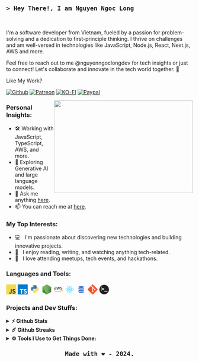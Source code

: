<!-- Hello Message -->
<h3>
    <samp>
        &gt; Hey There!, I am <b><a style="text-decoration:none" target="_blank" href="https://nguyenngoclongdev.github.io/">Nguyen Ngoc Long</a></b>
    </samp>
</h3>
&nbsp;

I'm a software developer from Vietnam, fueled by a passion for problem-solving and a dedication to first-principle thinking. I thrive on challenges and am well-versed in technologies like JavaScript, Node.js, React, Next.js, AWS and more.

Feel free to reach out to me @nguyenngoclongdev for tech insights or just to connect! Let's collaborate and innovate in the tech world together. 🌟

Like My Work?

[![Github](https://img.shields.io/badge/Github-F15689?style=for-the-badge&logo=github&logoColor=white)](https://github.com/sponsors/nguyenngoclongdev)
[![Patreon](https://img.shields.io/badge/Patreon-F96854?style=for-the-badge&logo=patreon&logoColor=white)](https://patreon.com/nguyenngoclong)
[![KO-FI](https://img.shields.io/badge/Ko--fi-F16061?style=for-the-badge&logo=ko-fi&logoColor=white)](https://ko-fi.com/nguyenngoclong)
[![Paypal](https://img.shields.io/badge/PayPal-00457C?style=for-the-badge&logo=paypal&logoColor=white)](https://paypal.me/longnguyenngoc)

<img align="right" height="250" width="375" alt="" src="https://user-images.githubusercontent.com/74038190/212749695-a6817c5a-a794-462b-afca-1b5ce7dd5e63.gif" />

### Personal Insights:

- 🛠 Working with JavaScript, TypeScript, AWS, and more.
- 🚀 Exploring Generative AI and large language models.
- 💬 Ask me anything [here](https://github.com/nguyenngoclongdev/nguyenngoclongdev/issues/).
- 📫 You can reach me at [here](mailto:nguyenngoclong.dev@outlook.com).

### My Top Interests:

- 💻 &nbsp; I'm passionate about discovering new technologies and building innovative projects.
- 📰 &nbsp; I enjoy reading, writing, and watching anything tech-related.
- 🍕 &nbsp; I love attending meetups, tech events, and hackathons.

### Languages and Tools:

<code><img height="27" src="https://raw.githubusercontent.com/github/explore/80688e429a7d4ef2fca1e82350fe8e3517d3494d/topics/javascript/javascript.png" alt="javascript"></code>
<code><img height="27" src="https://raw.githubusercontent.com/github/explore/80688e429a7d4ef2fca1e82350fe8e3517d3494d/topics/typescript/typescript.png" alt="typescript"></code>
<code><img height="30" src="https://raw.githubusercontent.com/github/explore/80688e429a7d4ef2fca1e82350fe8e3517d3494d/topics/python/python.png" alt="python"></code>
<code><img height="27" src="https://raw.githubusercontent.com/github/explore/80688e429a7d4ef2fca1e82350fe8e3517d3494d/topics/nodejs/nodejs.png" alt="nodejs"></code>
<code><img height="27" src="https://raw.githubusercontent.com/github/explore/80688e429a7d4ef2fca1e82350fe8e3517d3494d/topics/aws/aws.png" alt="aws"></code>
<code><img height="27" src="https://raw.githubusercontent.com/github/explore/80688e429a7d4ef2fca1e82350fe8e3517d3494d/topics/react/react.png" alt="react"></code>
<code><img height="27" src="https://raw.githubusercontent.com/github/explore/80688e429a7d4ef2fca1e82350fe8e3517d3494d/topics/sql/sql.png" alt="sql"></code>
<code><img height="27" src="https://raw.githubusercontent.com/devicons/devicon/master/icons/git/git-original.svg" alt="git"></code>
<code><img height="27" src="https://raw.githubusercontent.com/github/explore/80688e429a7d4ef2fca1e82350fe8e3517d3494d/topics/terminal/terminal.png" alt="terminal"></code>

### Projects and Dev Stuffs:

<details>
  <summary><b>⚡ Github Stats</b></summary>

  <br />
  <img height="180em" src="https://github-readme-stats.vercel.app/api?username=nguyenngoclongdev&show_icons=true&theme=codeSTACKr" />
</details>

<details>
  <summary><b>☄️ Github Streaks</b></summary>

  <br />
  <img height="180em" src="https://streak-stats.demolab.com/?user=nguyenngoclongdev&theme=dark&hide_border=true" />
</details>

<details>
  <br />
  <summary><b>⚙️ Tools I Use to Get Things Done:</b></summary>
  	<ul>
  	    <li><b>☁️ OS:</b> MacOS 10.15.7 Catalina</li>
        <li><b>🛠 Development Tools:</b> VSCode, Git, Docker</li>
  	    <li><b>🌐 Browser: </b> Chrome & Safari</li>
	    <li><b>🧪 Terminal: </b> ZSH: Oh My Zsh</li>
 	    <li><b>📚 Other Tools:</b> Postman, Termius, Burpsuite, 1 Password...</li>
	</ul>
</details>

<!-- Footer -->
<h3 align="center"><samp>Made with ❤️ - 2024.</samp></h3>

